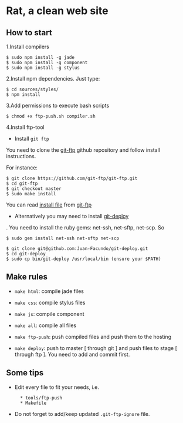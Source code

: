 # Rat, a clean web site

## How to start

1.Install compilers

    $ sudo npm install -g jade
    $ sudo npm install -g component
    $ sudo npm install -g stylus

2.Install npm dependencies. Just type:

    $ cd sources/styles/
    $ npm install

3.Add permissions to execute bash scripts

    $ chmod +x ftp-push.sh compiler.sh

4.Install ftp-tool

  - Install `git ftp`

You need to clone the [git-ftp](https://github.com/git-ftp/git-ftp) github repository and follow install instructions.

For instance:

    $ git clone https://github.com/git-ftp/git-ftp.git
    $ cd git-ftp
    $ git checkout master
    $ sudo make install

You can read [install file](https://github.com/git-ftp/git-ftp/blob/master/INSTALL.md) from [git-ftp](https://github.com/git-ftp/git-ftp)

  - Alternatively you may need to install 
[git-deploy](https://github.com/Juan-Facundo/git-deploy)

  . You need to install the ruby gems: net-ssh, net-sftp, net-scp. So

    $ sudo gem install net-ssh net-sftp net-scp

    $ git clone git@github.com:Juan-Facundo/git-deploy.git
    $ cd git-deploy
    $ sudo cp bin/git-deploy /usr/local/bin (ensure your $PATH)

## Make rules

  - `make html`: compile jade files

  - `make css`: compile stylus files

  - `make js`: compile component

  - `make all`: compile all files

  - `make ftp-push`: push compiled files and push them to the hosting

  - `make deploy`: push to master [ through git ] and push files to stage [ through ftp ]. You need to add and
  commit first.

## Some tips

- Edit every file to fit your needs, i.e.

        * tools/ftp-push
        * Makefile

- Do not forget to add/keep updated `.git-ftp-ignore` file.
